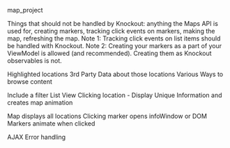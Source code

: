 map_project

Things that should not be handled by Knockout: anything the Maps API is used for, creating markers, tracking click events on markers, making the map, refreshing the map. Note 1: Tracking click events on list items should be handled with Knockout. Note 2: Creating your markers as a part of your ViewModel is allowed (and recommended). Creating them as Knockout observables is not.

Highlighted locations
3rd Party Data about those locations
Various Ways to browse content

Include a filter
List View
Clicking location - Display Unique Information and creates map animation

Map displays all locations
Clicking marker opens infoWindow or DOM
Markers animate when clicked

AJAX Error handling
